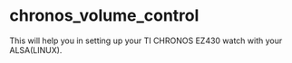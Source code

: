 chronos_volume_control
======================

This will help you in setting up your TI CHRONOS EZ430 watch with your ALSA(LINUX).
